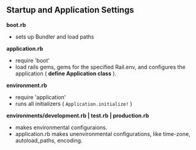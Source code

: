 ## Startup and Application Settings

**boot.rb**

  - sets up Bundler and load paths

**application.rb**

  - require 'boot'
  - load rails gems, gems for the specified Rail.env, and configures the application ( **define Application class** ).

**environment.rb**

  - require 'application'
  - runs all initializers ( `Application.initialize!` )

**environments/development.rb | test.rb | production.rb**

  - makes environmental configuraions.
  - application.rb makes unenvironmental configurations, like time-zone, autoload_paths, encoding.


